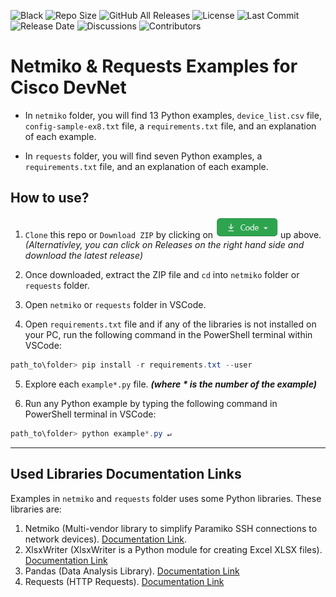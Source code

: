 ![Black](https://img.shields.io/badge/code%20style-black-000000.svg)
![Repo Size](https://img.shields.io/github/repo-size/Tes3awy/Netmiko-Examples)
![GitHub All Releases](https://img.shields.io/github/downloads/Tes3awy/Netmiko-Examples/total)
![License](https://img.shields.io/github/license/Tes3awy/Netmiko-Examples)
![Last Commit](https://img.shields.io/github/last-commit/Tes3awy/Netmiko-Examples)
![Release Date](https://img.shields.io/github/release-date/Tes3awy/Netmiko-Examples)
![Discussions](https://img.shields.io/github/discussions/Tes3awy/Netmiko-Examples)
![Contributors](https://img.shields.io/github/contributors/Tes3awy/Netmiko-Examples)

# Netmiko & Requests Examples for Cisco DevNet

- In `netmiko` folder, you will find 13 Python examples, `device_list.csv` file, `config-sample-ex8.txt` file, a `requirements.txt` file, and an explanation of each example.

- In `requests` folder, you will find seven Python examples, a `requirements.txt` file, and an explanation of each example.

## How to use?

1. `Clone` this repo or `Download ZIP` by clicking on <img src="assets/code-button.png" alt="Code Button" title="Button" width="100"/> up above.
   _(Alternativley, you can click on Releases on the right hand side and download the latest release)_

2. Once downloaded, extract the ZIP file and `cd` into `netmiko` folder or `requests` folder.

3. Open `netmiko` or `requests` folder in VSCode.

4. Open `requirements.txt` file and if any of the libraries is not installed on your PC, run the following command in the PowerShell terminal within VSCode:

```powershell
path_to\folder> pip install -r requirements.txt --user
```

5. Explore each `example*.py` file. _**(where **\*** is the number of the example)**_

6. Run any Python example by typing the following command in PowerShell terminal in VSCode:

```powershell
path_to\folder> python example*.py ↵
```

---

## Used Libraries Documentation Links

Examples in `netmiko` and `requests` folder uses some Python libraries. These libraries are:

1. Netmiko (Multi-vendor library to simplify Paramiko SSH connections to network devices). [Documentation Link](https://github.com/ktbyers/netmiko/blob/develop/README.md).
2. XlsxWriter (XlsxWriter is a Python module for creating Excel XLSX files). [Documentation Link](https://xlsxwriter.readthedocs.io/)
3. Pandas (Data Analysis Library). [Documentation Link](https://pandas.pydata.org/docs/)
4. Requests (HTTP Requests). [Documentation Link](https://docs.python-requests.org/en/master/)
